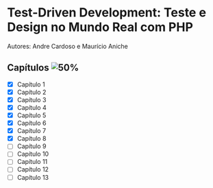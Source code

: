 # Test-Driven Development: Teste e Design no Mundo Real com PHP
Autores: Andre Cardoso e Maurício Aniche

## Capítulos ![50%](https://progress-bar.dev/62)
- [x] Capítulo 1
- [x] Capítulo 2
- [x] Capítulo 3
- [x] Capítulo 4
- [x] Capítulo 5
- [x] Capítulo 6
- [x] Capítulo 7
- [x] Capítulo 8
- [ ] Capítulo 9
- [ ] Capítulo 10
- [ ] Capítulo 11
- [ ] Capítulo 12
- [ ] Capítulo 13
